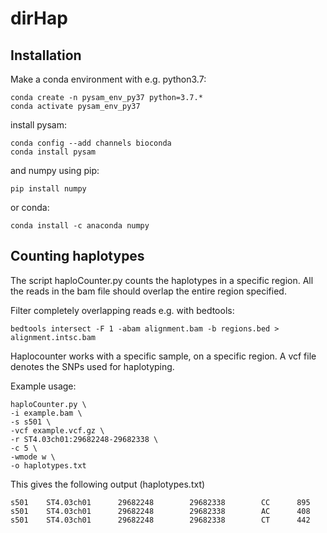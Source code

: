 # dirHap

## Installation
Make a conda environment with e.g. python3.7:
```
conda create -n pysam_env_py37 python=3.7.* 
conda activate pysam_env_py37
```

install pysam:
```
conda config --add channels bioconda
conda install pysam
``` 

and numpy using pip:
```
pip install numpy
```

or conda:
```
conda install -c anaconda numpy 
```

## Counting haplotypes
The script haploCounter.py counts the haplotypes in a specific region.
All the reads in the bam file should overlap the entire region specified. 

Filter completely overlapping reads e.g. with bedtools:
```
bedtools intersect -F 1 -abam alignment.bam -b regions.bed > alignment.intsc.bam
```

Haplocounter works with a specific sample, on a specific region. 
A vcf file denotes the SNPs used for haplotyping. 

Example usage:
```
haploCounter.py \
-i example.bam \
-s s501 \
-vcf example.vcf.gz \
-r ST4.03ch01:29682248-29682338 \
-c 5 \
-wmode w \
-o haplotypes.txt
```

This gives the following output (haplotypes.txt)
```
s501    ST4.03ch01      29682248        29682338        CC      895
s501    ST4.03ch01      29682248        29682338        AC      408
s501    ST4.03ch01      29682248        29682338        CT      442
```
